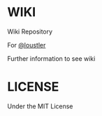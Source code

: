 # WIKI

Wiki Repository

For [@loustler](https://github.com/loustler)

Further information to see wiki

# LICENSE
 Under the MIT License